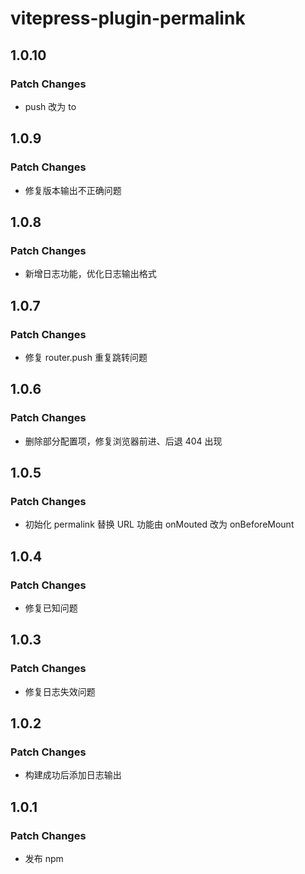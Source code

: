 # vitepress-plugin-permalink

## 1.0.10

### Patch Changes

- push 改为 to

## 1.0.9

### Patch Changes

- 修复版本输出不正确问题

## 1.0.8

### Patch Changes

- 新增日志功能，优化日志输出格式

## 1.0.7

### Patch Changes

- 修复 router.push 重复跳转问题

## 1.0.6

### Patch Changes

- 删除部分配置项，修复浏览器前进、后退 404 出现

## 1.0.5

### Patch Changes

- 初始化 permalink 替换 URL 功能由 onMouted 改为 onBeforeMount

## 1.0.4

### Patch Changes

- 修复已知问题

## 1.0.3

### Patch Changes

- 修复日志失效问题

## 1.0.2

### Patch Changes

- 构建成功后添加日志输出

## 1.0.1

### Patch Changes

- 发布 npm
